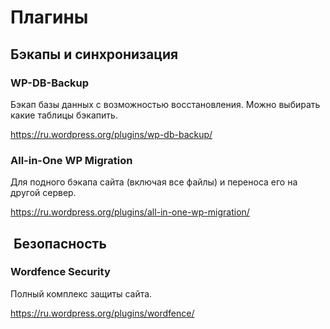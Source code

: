 # Плагины

## Бэкапы и синхронизация

### WP-DB-Backup

Бэкап базы данных с возможностью восстановления. Можно выбирать какие таблицы бэкапить.

https://ru.wordpress.org/plugins/wp-db-backup/

### All-in-One WP Migration

Для подного бэкапа сайта (включая все файлы) и переноса его на другой сервер.

https://ru.wordpress.org/plugins/all-in-one-wp-migration/



##  Безопасность

### Wordfence Security

Полный комплекс защиты сайта.

https://ru.wordpress.org/plugins/wordfence/
